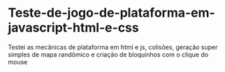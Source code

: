 # Teste-de-jogo-de-plataforma-em-javascript-html-e-css
Testei as mecânicas de plataforma em html e js, colisões, geração super simples de mapa randômico e criação de bloquinhos com o clique do mouse

